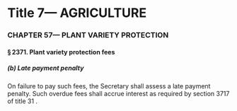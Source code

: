 
# Title 7— AGRICULTURE
### CHAPTER 57— PLANT VARIETY PROTECTION
#### § 2371. Plant variety protection fees
##### (b) Late payment penalty

On failure to pay such fees, the Secretary shall assess a late payment penalty. Such overdue fees shall accrue interest as required by section 3717 of title 31 .
